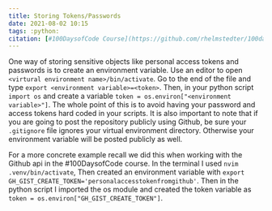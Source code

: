 ```yaml
---
title: Storing Tokens/Passwords
date: 2021-08-02 10:15
tags: :python:
citation: [#100DaysofCode Course](https://github.com/rhelmstedter/100daysofcode-with-python-course/tree/master/days/61-63-github-api)
---
```

One way of storing sensitive objects like personal access tokens and passwords is to create an environment variable. Use an editor to open `<virtural environment name>/bin/activate`. Go to the end of the file and type `export <environment variable>=<token>`. Then, in your python script `import os` and create a variable `token = os.environ["<environment variable>"]`. The whole point of this is to avoid having your password and access tokens hard coded in your scripts. It is also important to note that if you are going to post the repository publicly using Github, be sure your `.gitignore` file ignores your virtual environment directory. Otherwise your environment variable will be posted publicly as well.

For a more concrete example recall we did this when working with the Github api in the #100DaysofCode course. In the terminal I used `nvim .venv/bin/activate`, Then created an environment variable with `export GH_GIST_CREATE_TOKEN='personalaccesstokenfromgithub'`. Then in the python script I imported the os module and created the token variable as `token = os.environ["GH_GIST_CREATE_TOKEN"]`. 
